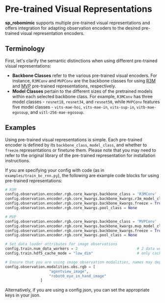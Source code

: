 # Pre-trained Visual Representations

**sp_robomimic** supports multiple pre-trained visual representations and offers integration for adapting observation encoders to the desired pre-trained visual representation encoders.

## Terminology

First, let's clarify the semantic distinctions when using different pre-trained visual representations:

- **Backbone Classes** refer to the various pre-trained visual encoders. For instance, `R3MConv` and `MVPConv` are the backbone classes for using [R3M](https://arxiv.org/abs/2203.12601) and [MVP](https://arxiv.org/abs/2203.06173) pre-trained representations, respectively.
- **Model Classes** pertain to the different sizes of the pretrained models within each selected backbone class. For example, `R3MConv` has three model classes - `resnet18`, `resnet34`, and `resnet50`, while `MVPConv` features five model classes - `vits-mae-hoi`, `vits-mae-in`, `vits-sup-in`, `vitb-mae-egosoup`, and `vitl-256-mae-egosoup`.

## Examples

Using pre-trained visual representations is simple. Each pre-trained encoder is defined by its `backbone_class`, `model_class`, and whether to `freeze` representations or finetune them. Please note that you may need to refer to the original library of the pre-trained representation for installation instructions.

If you are specifying your config with code (as in `examples/train_bc_rnn.py`), the following are example code blocks for using pre-trained representations:

```python
# R3M
config.observation.encoder.rgb.core_kwargs.backbone_class = 'R3MConv'                         # R3M backbone for image observations (unused if no image observations)
config.observation.encoder.rgb.core_kwargs.backbone_kwargs.r3m_model_class = 'resnet18'       # R3M model class (resnet18, resnet34, resnet50)
config.observation.encoder.rgb.core_kwargs.backbone_kwargs.freeze = True                      # whether to freeze network during training or allow finetuning
config.observation.encoder.rgb.core_kwargs.pool_class = None                                  # no pooling class for pretraining model

# MVP
config.observation.encoder.rgb.core_kwargs.backbone_class = 'MVPConv'                                   # MVP backbone for image observations (unused if no image observations)
config.observation.encoder.rgb.core_kwargs.backbone_kwargs.mvp_model_class = 'vitb-mae-egosoup'         # MVP model class (vits-mae-hoi, vits-mae-in, vits-sup-in, vitb-mae-egosoup, vitl-256-mae-egosoup)
config.observation.encoder.rgb.core_kwargs.backbone_kwargs.freeze = True                      # whether to freeze network during training or allow finetuning
config.observation.encoder.rgb.core_kwargs.pool_class = None                                  # no pooling class for pretraining model

# Set data loader attributes for image observations
config.train.num_data_workers = 2                           # 2 data workers for image datasets
config.train.hdf5_cache_mode = "low_dim"                    # only cache non-image data         

# Ensure that you are using image observation modalities, names may depend on your dataset naming convention
config.observation.modalities.obs.rgb = [
                    "agentview_image",
                    "robot0_eye_in_hand_image"
                ]                                                  
```

Alternatively, if you are using a config json, you can set the appropriate keys in your json.
